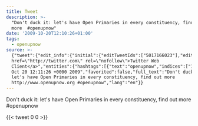 ```yaml
---
title: Tweet
description: >-
  "Don't duck it: let's have Open Primaries in every constituency, find out
  more  #openupnow"
date: '2009-10-20T12:10:26+01:00'
tags:
  - openupnow
source: >-
  {"tweet":{"edit_info":{"initial":{"editTweetIds":["5017166023"],"editableUntil":"2009-10-20T13:11:26.000Z","editsRemaining":"5","isEditEligible":true}},"retweeted":false,"source":"<a
  href=\"http://twitter.com\" rel=\"nofollow\">Twitter Web
  Client</a>","entities":{"hashtags":[{"text":"openupnow","indices":["103","113"]}],"symbols":[],"user_mentions":[],"urls":[]},"display_text_range":["0","113"],"favorite_count":"0","id_str":"5017166023","truncated":false,"retweet_count":"0","id":"5017166023","created_at":"Tue
  Oct 20 12:11:26 +0000 2009","favorited":false,"full_text":"Don't duck it:
  let's have Open Primaries in every constituency, find out more
  http://www.openupnow.org #openupnow","lang":"en"}}
---
```

Don't duck it: let's have Open Primaries in every constituency, find out more  #openupnow
    
{{< tweet 0 0 >}}
    
